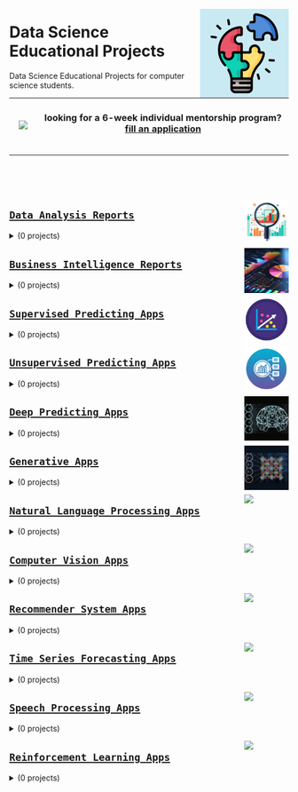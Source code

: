 <a href="/README.md"><img align="right" width="160" src="/logos/data-science-educational-projects.png"></img></a>

# Data Science Educational Projects
Data Science Educational Projects for computer science students.

<table>
    <tbody>
<tr>
<td align="center" width="10%"><a href="https://github.com/cs-MohamedAyman/cs-MohamedAyman/blob/master/mentorship-programs/data-science-educational-projects.md"><img src="https://github.com/cs-MohamedAyman/cs-MohamedAyman/blob/master/repos-icons/announcement.png" width="100%"></img></a></td>
<td align="center" width="90%"><h3>looking for a 6-week individual mentorship program? <a href="https://github.com/cs-MohamedAyman/cs-MohamedAyman/blob/master/mentorship-programs/data-science-educational-projects.md">fill an application</a></h3><br></td>
</tr>
    </tbody>
</table>

<br><br><br>

<a href="/data-analysis-reports/README.md"><img align="right" width="80" src="/logos/data-analysis-reports.png"></img></a>

## [`Data Analysis Reports`](/data-analysis-reports/README.md)

<details>
    <summary>(0 projects)</summary>
    <br>
<table>
</table>
</details>

<a href="/business-intelligence-reports/README.md"><img align="right" width="80" src="/logos/business-intelligence-reports.png"></img></a>

## [`Business Intelligence Reports`](/business-intelligence-reports/README.md)

<details>
    <summary>(0 projects)</summary>
    <br>
<table>
</table>
</details>

<a href="/supervised-predicting-apps/README.md"><img align="right" width="80" src="/logos/supervised-predicting-apps.png"></img></a>

## [`Supervised Predicting Apps`](/supervised-predicting-apps/README.md)

<details>
    <summary>(0 projects)</summary>
    <br>
<table>
</table>
</details>

<a href="/unsupervised-predicting-apps/README.md"><img align="right" width="80" src="/logos/unsupervised-predicting-apps.png"></img></a>

## [`Unsupervised Predicting Apps`](/unsupervised-predicting-apps/README.md)

<details>
    <summary>(0 projects)</summary>
    <br>
<table>
</table>
</details>

<a href="/deep-predicting-apps/README.md"><img align="right" width="80" src="/logos/deep-predicting-apps.png"></img></a>

## [`Deep Predicting Apps`](/deep-predicting-apps/README.md)

<details>
    <summary>(0 projects)</summary>
    <br>
<table>
</table>
</details>

<a href="/generative-apps/README.md"><img align="right" width="80" src="/logos/generative-apps.png"></img></a>

## [`Generative Apps`](/generative-apps/README.md)

<details>
    <summary>(0 projects)</summary>
    <br>
<table>
</table>
</details>

<a href="/natural-language-processing-apps/README.md"><img align="right" width="80" src="/logos/natural-language-processing-apps.png"></img></a>

## [`Natural Language Processing Apps`](/natural-language-processing-apps/README.md)

<details>
    <summary>(0 projects)</summary>
    <br>
<table>
</table>
</details>

<a href="/computer-vision-apps/README.md"><img align="right" width="80" src="/logos/computer-vision-apps.png"></img></a>

## [`Computer Vision Apps`](/computer-vision-apps/README.md)

<details>
    <summary>(0 projects)</summary>
    <br>
<table>
</table>
</details>

<a href="/recommender-system-apps/README.md"><img align="right" width="80" src="/logos/recommender-system-apps.png"></img></a>

## [`Recommender System Apps`](/recommender-system-apps/README.md)

<details>
    <summary>(0 projects)</summary>
    <br>
<table>
</table>
</details>

<a href="/time-series-forecasting-apps/README.md"><img align="right" width="80" src="/logos/time-series-forecasting-apps.png"></img></a>

## [`Time Series Forecasting Apps`](/time-series-forecasting-apps/README.md)

<details>
    <summary>(0 projects)</summary>
    <br>
<table>
</table>
</details>

<a href="/speech-processing-apps/README.md"><img align="right" width="80" src="/logos/speech-processing-apps.png"></img></a>

## [`Speech Processing Apps`](/speech-processing-apps/README.md)

<details>
    <summary>(0 projects)</summary>
    <br>
<table>
</table>
</details>


<a href="/reinforcement-learning-apps/README.md"><img align="right" width="80" src="/logos/reinforcement-learning-apps.png"></img></a>

## [`Reinforcement Learning Apps`](/reinforcement-learning-apps/README.md)

<details>
    <summary>(0 projects)</summary>
    <br>
<table>
</table>
</details>
